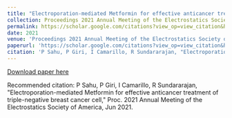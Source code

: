 ```yaml
---
title: "Electroporation-mediated Metformin for effective anticancer treatment of triple-negative breast cancer cell"
collection: Proceedings 2021 Annual Meeting of the Electrostatics Society of America, Jun 2021
permalink: https://scholar.google.com/citations?view_op=view_citation&hl=en&user=P9D8edUAAAAJ&citation_for_view=P9D8edUAAAAJ:qjMakFHDy7sC
date: 2021
venue: 'Proceedings 2021 Annual Meeting of the Electrostatics Society of America, Jun 2021'
paperurl: 'https://scholar.google.com/citations?view_op=view_citation&hl=en&user=P9D8edUAAAAJ&citation_for_view=P9D8edUAAAAJ:qjMakFHDy7sC'
citation: 'P Sahu, P Giri, I Camarillo, R Sundararajan, "Electroporation-mediated Metformin for effective anticancer treatment of triple-negative breast cancer cell," Proc. 2021 Annual Meeting of the Electrostatics Society of America, Jun 2021'
---
```


[Download paper here](https://scholar.google.com/citations?view_op=view_citation&hl=en&user=P9D8edUAAAAJ&citation_for_view=P9D8edUAAAAJ:qjMakFHDy7sC)

Recommended citation: P Sahu, P Giri, I Camarillo, R Sundararajan, "Electroporation-mediated Metformin for effective anticancer treatment of triple-negative breast cancer cell," Proc. 2021 Annual Meeting of the Electrostatics Society of America, Jun 2021.
